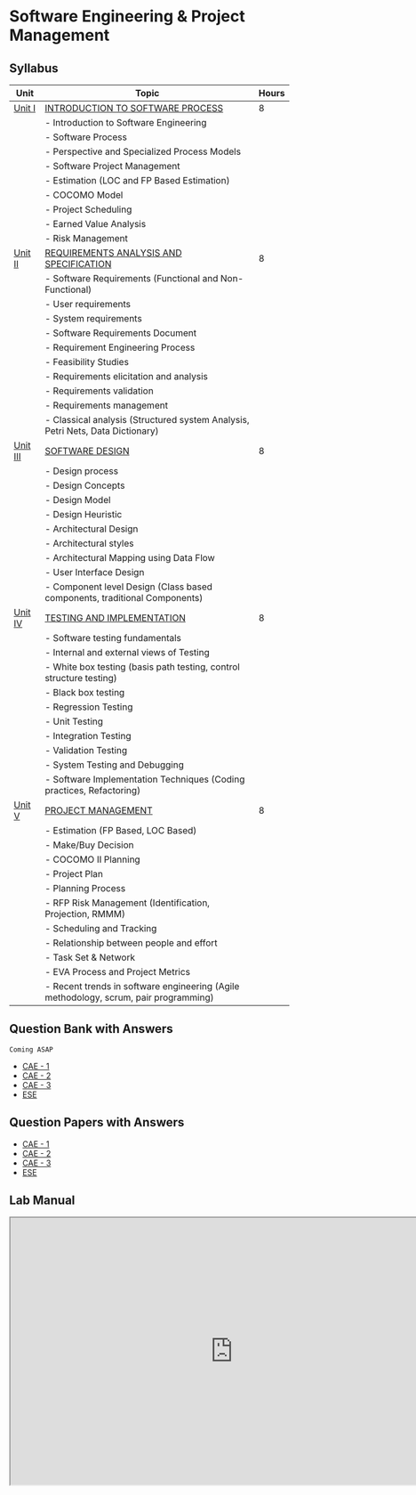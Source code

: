 

# Software Engineering & Project Management

## Syllabus

| Unit   | Topic                                               | Hours |
| ------ | --------------------------------------------------- | ----- |
| [Unit I](Unit1.md) | [INTRODUCTION TO SOFTWARE PROCESS](Unit1.md)                   | 8     |
|        | - Introduction to Software Engineering             |       |
|        | - Software Process                                  |       |
|        | - Perspective and Specialized Process Models       |       |
|        | - Software Project Management                       |       |
|        | - Estimation (LOC and FP Based Estimation)         |       |
|        | - COCOMO Model                                     |       |
|        | - Project Scheduling                                |       |
|        | - Earned Value Analysis                            |       |
|        | - Risk Management                                  |       |
| [Unit II](Unit2.md)| [REQUIREMENTS ANALYSIS AND SPECIFICATION](Unit2.md)             | 8     |
|        | - Software Requirements (Functional and Non-Functional) |       |
|        | - User requirements                                |       |
|        | - System requirements                              |       |
|        | - Software Requirements Document                    |       |
|        | - Requirement Engineering Process                   |       |
|        | - Feasibility Studies                              |       |
|        | - Requirements elicitation and analysis             |       |
|        | - Requirements validation                          |       |
|        | - Requirements management                          |       |
|        | - Classical analysis (Structured system Analysis, Petri Nets, Data Dictionary) | |
| [Unit III](Unit3.md)| [SOFTWARE DESIGN](Unit3.md)                                    | 8     |
|        | - Design process                                   |       |
|        | - Design Concepts                                  |       |
|        | - Design Model                                     |       |
|        | - Design Heuristic                                 |       |
|        | - Architectural Design                             |       |
|        | - Architectural styles                             |       |
|        | - Architectural Mapping using Data Flow            |       |
|        | - User Interface Design                            |       |
|        | - Component level Design (Class based components, traditional Components) | |
| [Unit IV](Unit4.md)| [TESTING AND IMPLEMENTATION](Unit4.md)                        | 8     |
|        | - Software testing fundamentals                    |       |
|        | - Internal and external views of Testing            |       |
|        | - White box testing (basis path testing, control structure testing) | |
|        | - Black box testing                                |       |
|        | - Regression Testing                               |       |
|        | - Unit Testing                                     |       |
|        | - Integration Testing                              |       |
|        | - Validation Testing                               |       |
|        | - System Testing and Debugging                     |       |
|        | - Software Implementation Techniques (Coding practices, Refactoring) | |
| [Unit V](Unit5.md)  | [PROJECT MANAGEMENT](Unit5.md)                                | 8     |
|        | - Estimation (FP Based, LOC Based)                 |       |
|        | - Make/Buy Decision                                |       |
|        | - COCOMO II Planning                               |       |
|        | - Project Plan                                     |       |
|        | - Planning Process                                 |       |
|        | - RFP Risk Management (Identification, Projection, RMMM) |       |
|        | - Scheduling and Tracking                          |       |
|        | - Relationship between people and effort            |       |
|        | - Task Set & Network                               |       |
|        | - EVA Process and Project Metrics                  |       |
|        | - Recent trends in software engineering (Agile methodology, scrum, pair programming) | |

## Question Bank with Answers
    Coming ASAP
- [CAE - 1](CAE-1-Question-Bank.md)
- [CAE - 2](CAE-2-Question-Bank.md)
- [CAE - 3]()
- [ESE]()

## Question Papers with Answers
- [CAE - 1]()
- [CAE - 2]()
- [CAE - 3]()
- [ESE]()

## Lab Manual
<iframe src="https://drive.google.com/file/d/13cgDwylP5kqhsL3APiaNUIuhmENuBu8o/preview" width="800" height="480" allow="autoplay"></iframe>

